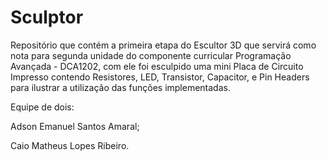 # Sculptor
Repositório que contém a primeira etapa do Escultor 3D que servirá como nota para segunda unidade do componente curricular Programação Avançada - DCA1202, com ele foi esculpido uma mini Placa de Circuito Impresso contendo Resistores, LED, Transistor, Capacitor, e Pin Headers para ilustrar a utilização das funções implementadas.

Equipe de dois:

Adson Emanuel Santos Amaral;

Caio Matheus Lopes Ribeiro.
